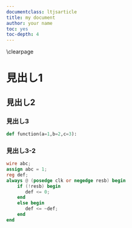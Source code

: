 ```yaml
--- 
documentclass: ltjsarticle  
title: my document
author: your name
toc: yes
toc-depth: 4
--- 
```


\clearpage

# 見出し1
## 見出し2
### 見出し3

```python
def function(a=1,b=2,c=3):
```

### 見出し3-2

```verilog
wire abc;
assign abc = 1;
reg def;
always @ (posedge clk or negedge resb) begin
    if (!resb) begin
       def <= 0;
    end
    else begin
       def <= ~def;
    end
end
```
